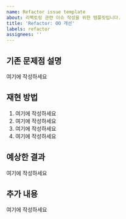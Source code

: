 ```yaml
---
name: Refactor issue template
about: 리펙토링 관련 이슈 작성을 위한 템플릿입니다.
title: 'Refactor: OO 개선'
labels: refactor
assignees: ''
---
```


<!-- 🔥 다음 양식으로 제목을 작성해주세요 : Refactor: OO 개선 -->
<!-- "여기에 작성하세요" 는 지우고 작성하세요 🙏🏻 -->

## 기존 문제점 설명

<!-- 어떤 문제가 있었는지 자세히 알려주세요 -->

여기에 작성하세요

## 재현 방법

<!-- 다음과 같이 단계별로 작성해주세요 :
e.g.
1. 해당 페이지에서 작업 중
2. 이것을 클릭했는데
3. 그리고 여기서 스크롤을 내렸더니
4. "..." 한 오류를 발견했다.
 -->

1. 여기에 작성하세요
2. 여기에 작성하세요
3. 여기에 작성하세요
4. 여기에 작성하세요

## 예상한 결과

<!-- 예상했던 결과는 어떤 것이었는지 알려주세요 -->

여기에 작성하세요

## 추가 내용

<!-- 문제를 해결하기 위한 추가적인 정보를 알려주세요 -->

여기에 작성하세요
